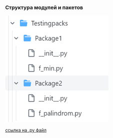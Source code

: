 ### Cтруктура модулей и пакетов ###
![](/Images/modules_structure.png)

[ссылка на .py файл](modules_and_packs.py) 
